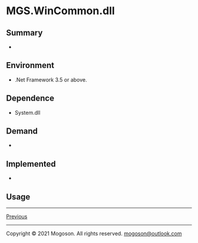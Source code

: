 ﻿# MGS.WinCommon.dll

## Summary

- 

## Environment

- .Net Framework 3.5 or above.

## Dependence

- System.dll

## Demand

- 

## Implemented

- 

## Usage

------

[Previous](../README.md)

------

Copyright © 2021 Mogoson. All rights reserved.	mogoson@outlook.com